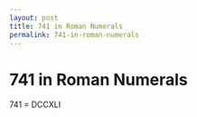 ```yaml
---
layout: post
title: 741 in Roman Numerals
permalink: 741-in-roman-numerals
---
```


# 741 in Roman Numerals

741 = DCCXLI
